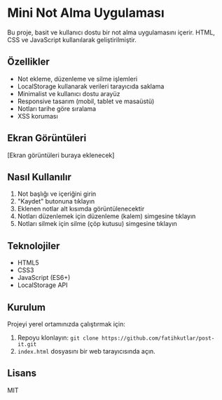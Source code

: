 # Mini Not Alma Uygulaması

Bu proje, basit ve kullanıcı dostu bir not alma uygulamasını içerir. HTML, CSS ve JavaScript kullanılarak geliştirilmiştir.

## Özellikler

- Not ekleme, düzenleme ve silme işlemleri
- LocalStorage kullanarak verileri tarayıcıda saklama
- Minimalist ve kullanıcı dostu arayüz
- Responsive tasarım (mobil, tablet ve masaüstü)
- Notları tarihe göre sıralama
- XSS koruması

## Ekran Görüntüleri

[Ekran görüntüleri buraya eklenecek]

## Nasıl Kullanılır

1. Not başlığı ve içeriğini girin
2. "Kaydet" butonuna tıklayın
3. Eklenen notlar alt kısımda görüntülenecektir
4. Notları düzenlemek için düzenleme (kalem) simgesine tıklayın
5. Notları silmek için silme (çöp kutusu) simgesine tıklayın

## Teknolojiler

- HTML5
- CSS3
- JavaScript (ES6+)
- LocalStorage API

## Kurulum

Projeyi yerel ortamınızda çalıştırmak için:

1. Repoyu klonlayın: `git clone https://github.com/fatihkutlar/post-it.git`
2. `index.html` dosyasını bir web tarayıcısında açın.

## Lisans

MIT